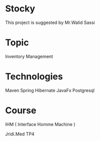 # Stocky
This project is suggested by Mr.Walid Sassi

# Topic
Inventory Management

# Technologies
Maven Spring Hibernate JavaFx Postgresql

# Course
IHM ( Interface Homme Machine )



Jridi.Med TP4